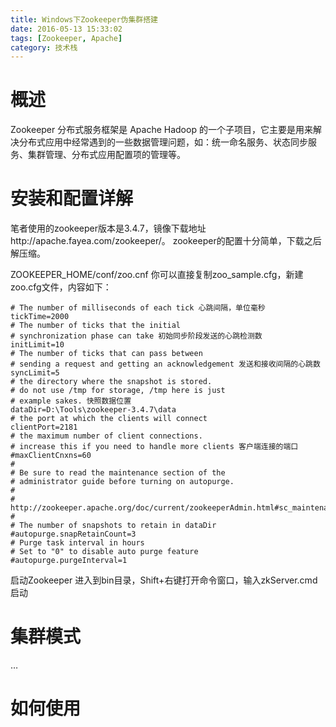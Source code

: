 ```yaml
---
title: Windows下Zookeeper伪集群搭建
date: 2016-05-13 15:33:02
tags: [Zookeeper, Apache]
category: 技术栈
---
```


# 概述
Zookeeper 分布式服务框架是 Apache Hadoop 的一个子项目，它主要是用来解决分布式应用中经常遇到的一些数据管理问题，如：统一命名服务、状态同步服务、集群管理、分布式应用配置项的管理等。

# 安装和配置详解

笔者使用的zookeeper版本是3.4.7，镜像下载地址http://apache.fayea.com/zookeeper/。
zookeeper的配置十分简单，下载之后解压缩。

ZOOKEEPER_HOME/conf/zoo.cnf
你可以直接复制zoo_sample.cfg，新建zoo.cfg文件，内容如下：

<!-- more -->

```
# The number of milliseconds of each tick 心跳间隔，单位毫秒
tickTime=2000
# The number of ticks that the initial 
# synchronization phase can take 初始同步阶段发送的心跳检测数
initLimit=10 
# The number of ticks that can pass between 
# sending a request and getting an acknowledgement 发送和接收间隔的心跳数
syncLimit=5
# the directory where the snapshot is stored.
# do not use /tmp for storage, /tmp here is just 
# example sakes. 快照数据位置
dataDir=D:\Tools\zookeeper-3.4.7\data
# the port at which the clients will connect
clientPort=2181
# the maximum number of client connections.
# increase this if you need to handle more clients 客户端连接的端口
#maxClientCnxns=60
#
# Be sure to read the maintenance section of the 
# administrator guide before turning on autopurge.
#
# http://zookeeper.apache.org/doc/current/zookeeperAdmin.html#sc_maintenance
#
# The number of snapshots to retain in dataDir
#autopurge.snapRetainCount=3
# Purge task interval in hours
# Set to "0" to disable auto purge feature
#autopurge.purgeInterval=1

```
启动Zookeeper
进入到bin目录，Shift+右键打开命令窗口，输入zkServer.cmd启动

# 集群模式
…

# 如何使用